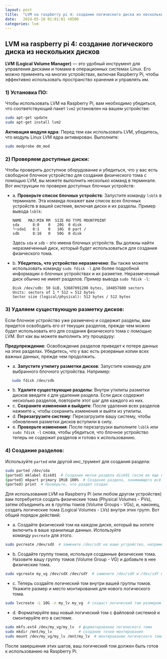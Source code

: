 ```yaml
---
layout: post
title:  "LVM на raspberry pi 4: создание логического диска из нескольких дисков"
date:   2024-05-18 01:01:01 +0500
categories: lvm
---
```



## LVM на raspberry pi 4: создание логического диска из нескольких дисков

**LVM (Logical Volume Manager)** — это удобный инструмент для управления дисками и томами в операционных системах Linux. Его можно применять на многих устройствах, включая Raspberry Pi, чтобы эффективно использовать пространство хранения и управлять им.
### 1) Установка ПО:
Чтобы использовать LVM на Raspberry Pi, вам необходимо убедиться, что соответствующий пакет `lvm2` установлен на вашем устройстве:
```bash
sudo apt-get update
sudo apt-get install lvm2
```
**Активация модуля ядра**:
Перед тем как использовать LVM, убедитесь, что модуль Linux LVM ядра активирован. Выполните:
```bash
sudo modprobe dm_mod
```
### 2) Проверяем доступные диски:
Чтобы проверить доступное оборудование и убедиться, что у вас есть свободное блочное устройство для создания физического тома с помощью LVM, вы можете выполнить несколько команд в терминале. Вот инструкции по проверке доступных блочных устройств:

- a. **Проверьте список блочных устройств**:
   Запустите команду `lsblk` в терминале. Эта команда покажет вам список всех блочных устройств в вашей системе, включая диски и их разделы.
   Пример вывода `lsblk`:
   ```Plain
   NAME   MAJ:MIN RM  SIZE RO TYPE MOUNTPOINT
   sda      8:0    0   20G  0 disk
   └─sda1   8:1    0   10G  0 part /
   sdb      8:16   0   50G  0 disk
   ```
   Здесь `sda` и `sdb` - это имена блочных устройств. Вы должны найти неразмеченный диск, который будет использоваться для создания физического тома.

- b. **Убедитесь, что устройство неразмечено**:
  Вы также можете использовать команду `sudo fdisk -l` для более подробной информации о блочных устройствах и их разметке. Неразмеченный диск обычно не имеет разделов.
  Пример вывода `sudo fdisk -l`:
  ```Plain
  Disk /dev/sdb: 50 GiB, 53687091200 bytes, 104857600 sectors
  Units: sectors of 1 * 512 = 512 bytes
  Sector size (logical/physical): 512 bytes / 512 bytes
  ```

### 3) Удаляем существующую разметку дисков:
Если блочное устройство уже размечено и содержит разделы, вам придется освободить его от текущих разделов, прежде чем можно будет использовать его для создания физического тома с помощью LVM. Вот как вы можете выполнить эту процедуру:

**Предупреждение**: Освобождение разделов приведет к потере данных на этих разделах. Убедитесь, что у вас есть резервные копии всех важных данных, прежде чем продолжить.

- a. **Запустите утилиту разметки дисков**:
   Запустите команду для выбранного блочного устройства. Например:
```bash
   sudo fdisk /dev/sdb
```

- b. **Удалите существующие разделы**:
   Внутри утилиты разметки дисков введите `d` для удаления раздела. Если диск содержит несколько разделов, повторите этот шаг для каждого из них.
- c. **Сохраните изменения и выйдите**:
  После удаления всех разделов нажмите `w`, чтобы сохранить изменения и выйти из утилиты.
- d. **Перезагрузите систему**:
  Перезагрузите вашу систему, чтобы обновления разметки дисков вступили в силу.
- e. **Проверьте изменения**:
  После перезагрузки выполните `lsblk` или `sudo fdisk -l` снова, чтобы убедиться, что блочное устройство теперь не содержит разделов и готово к использованию.
### 4) Создание разделов:
  Используйте `parted` или другой инс_трумент для создания раздела:
```bash
sudo parted /dev/sda
(parted) mklabel disk01  # Создание метки раздела disk01 (если ее еще нет)
(parted) mkpart primary 1MiB 100%  # Создание раздела, занимающего всё пространство
(parted) print  # Проверьте, что раздел создан
```

Для использования LVM на Raspberry Pi (или любом другом устройстве) вам потребуется создать физические тома (Physical Volumes - PVs), затем объединить их в группы томов (Volume Groups - VGs), и, наконец, создать логические тома (Logical Volumes - LVs) внутри этих групп. Вот общий порядок действий:

- a. Создайте физический том на каждом диске, который вы хотите включить в ваше хранилище данных. Используйте команду `pvcreate` для этого.
```bash
sudo pvcreate /dev/sdX  # замените /dev/sdX на ваше устройство, например, /dev/sda
```

- b. Создайте группу томов, используя созданные физические тома. Назовите вашу группу томов (Volume Group - VG) и добавьте в нее физические тома.
```bash
sudo vgcreate my_vg /dev/sdX /dev/sdY  # замените /dev/sdX и /dev/sdY на ваши физические тома
```

- c. Теперь создайте логический том внутри вашей группы томов. Укажите размер и место монтирования для нового логического тома.
```bash
sudo lvcreate -L 10G -n my_lv my_vg  # создаст логический том размером 10 ГБ в вашей группе томов
```

- d. Форматируйте ваш новый логический том с файловой системой и смонтируйте его в системе.
```bash
sudo mkfs.ext4 /dev/my_vg/my_lv  # форматирование логического тома
sudo mkdir /mnt/my_lv            # создание точки монтирования
sudo mount /dev/my_vg/my_lv /mnt/my_lv  # монтирование логического тома
```

После завершения этих шагов, ваш логический том должен быть готов к использованию на Raspberry Pi.